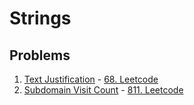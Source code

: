 # Strings

## Problems

<ol>
  <li><a href="https://github.com/LenarBad/interview-questions/blob/main/strings/text-justification.java">Text Justification</a> - <a href="https://leetcode.com/problems/text-justification/description/">68. Leetcode</a></li>
  <li><a href="https://github.com/LenarBad/interview-questions/blob/main/strings/subdomain-visit-count.java">Subdomain Visit Count</a> - <a href="https://leetcode.com/problems/subdomain-visit-count/description/">811. Leetcode</a></li>
</ol>
